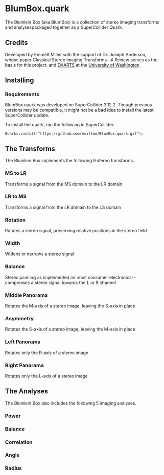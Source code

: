 # BlumBox.quark

The Blumlein Box (aka BlumBox) is a collection of stereo imaging transforms and analysespackaged together as a SuperCollider Quark. 

## Credits
Developed by Emmett Miller with the support of Dr. Joseph Anderson, whose paper Classical Stereo Imaging Transforms--A Review serves as the basis for this project, and [DXARTS](https://dxarts.washington.edu/) at the [University of Washington](https://uw.edu/).

## Installing

### Requirements
BlumBox.quark was developed on SuperCollider 3.12.2. Though previous versions may be compatible, it might not be a bad idea to install the latest SuperCollider update.

To install the quark, run the following in SuperCollider:
```supercollider
Quarks.install("https://github.com/emillwe/BlumBox.quark.git");
```

## The Transforms
The Blumlein Box implements the following 9 stereo transforms.

### MS to LR
Transforms a signal from the MS domain to the LR domain

### LR to MS
Transforms a signal from the LR domain to the LS domain

### Rotation
Rotates a stereo signal, preserving relative positions in the stereo field

### Width
Widens or narrows a stereo signal

### Balance
Stereo panning as implemented on most consumer electronics--compresses a stereo signal towards the L or R channel

### Middle Panorama
Rotates the M-axis of a stereo image, leaving the S-axis in place

### Asymmetry
Rotates the S-axis of a stereo image, leaving the M-axis in place

### Left Panorama
Rotates only the R-axis of a stereo image

### Right Panorama
Rotates only the L-axis of a stereo image

## The Analyses
The Blumlein Box also includes the following 5 imaging analyses.

### Power

### Balance

### Correlation

### Angle

### Radius